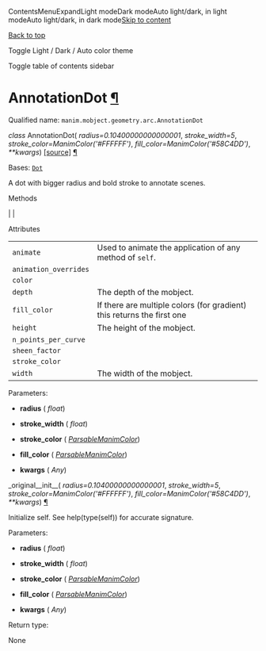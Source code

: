 ContentsMenuExpandLight modeDark modeAuto light/dark, in light modeAuto light/dark, in dark mode[Skip to content](https://docs.manim.community/en/stable/reference/manim.mobject.geometry.arc.AnnotationDot.html#furo-main-content)

[Back to top](https://docs.manim.community/en/stable/reference/manim.mobject.geometry.arc.AnnotationDot.html#)

Toggle Light / Dark / Auto color theme

Toggle table of contents sidebar

# AnnotationDot [¶](https://docs.manim.community/en/stable/reference/manim.mobject.geometry.arc.AnnotationDot.html\#annotationdot "Link to this heading")

Qualified name: `manim.mobject.geometry.arc.AnnotationDot`

_class_ AnnotationDot( _radius=0.10400000000000001_, _stroke\_width=5_, _stroke\_color=ManimColor('#FFFFFF')_, _fill\_color=ManimColor('#58C4DD')_, _\*\*kwargs_) [\[source\]](https://docs.manim.community/en/stable/_modules/manim/mobject/geometry/arc.html#AnnotationDot) [¶](https://docs.manim.community/en/stable/reference/manim.mobject.geometry.arc.AnnotationDot.html#manim.mobject.geometry.arc.AnnotationDot "Link to this definition")

Bases: [`Dot`](https://docs.manim.community/en/stable/reference/manim.mobject.geometry.arc.Dot.html#manim.mobject.geometry.arc.Dot "manim.mobject.geometry.arc.Dot")

A dot with bigger radius and bold stroke to annotate scenes.

Methods

|
|

Attributes

|     |     |
| --- | --- |
| `animate` | Used to animate the application of any method of `self`. |
| `animation_overrides` |  |
| `color` |  |
| `depth` | The depth of the mobject. |
| `fill_color` | If there are multiple colors (for gradient) this returns the first one |
| `height` | The height of the mobject. |
| `n_points_per_curve` |  |
| `sheen_factor` |  |
| `stroke_color` |  |
| `width` | The width of the mobject. |

Parameters:

- **radius** ( _float_)

- **stroke\_width** ( _float_)

- **stroke\_color** ( [_ParsableManimColor_](https://docs.manim.community/en/stable/reference/manim.utils.color.core.html#manim.utils.color.core.ParsableManimColor "manim.utils.color.core.ParsableManimColor"))

- **fill\_color** ( [_ParsableManimColor_](https://docs.manim.community/en/stable/reference/manim.utils.color.core.html#manim.utils.color.core.ParsableManimColor "manim.utils.color.core.ParsableManimColor"))

- **kwargs** ( _Any_)


\_original\_\_init\_\_( _radius=0.10400000000000001_, _stroke\_width=5_, _stroke\_color=ManimColor('#FFFFFF')_, _fill\_color=ManimColor('#58C4DD')_, _\*\*kwargs_) [¶](https://docs.manim.community/en/stable/reference/manim.mobject.geometry.arc.AnnotationDot.html#manim.mobject.geometry.arc.AnnotationDot._original__init__ "Link to this definition")

Initialize self. See help(type(self)) for accurate signature.

Parameters:

- **radius** ( _float_)

- **stroke\_width** ( _float_)

- **stroke\_color** ( [_ParsableManimColor_](https://docs.manim.community/en/stable/reference/manim.utils.color.core.html#manim.utils.color.core.ParsableManimColor "manim.utils.color.core.ParsableManimColor"))

- **fill\_color** ( [_ParsableManimColor_](https://docs.manim.community/en/stable/reference/manim.utils.color.core.html#manim.utils.color.core.ParsableManimColor "manim.utils.color.core.ParsableManimColor"))

- **kwargs** ( _Any_)


Return type:

None